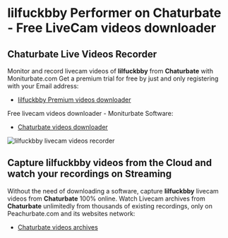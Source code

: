 # lilfuckbby Performer on Chaturbate - Free LiveCam videos downloader

## Chaturbate Live Videos Recorder

Monitor and record livecam videos of **lilfuckbby** from **Chaturbate** with Moniturbate.com
Get a premium trial for free by just and only registering with your Email address:
* [lilfuckbby Premium videos downloader](https://moniturbate.com/request-demo-licence-key.html)

Free livecam videos downloader - Moniturbate Software:
* [Chaturbate videos downloader](https://moniturbate.com/moniturbate-download-software.html)

![lilfuckbby livecam videos recorder](https://peachurnet.com/templates/moniturbate-software.png)


## Capture lilfuckbby videos from the Cloud and watch your recordings on Streaming

Without the need of downloading a software, capture **lilfuckbby** livecam videos from **Chaturbate** 100% online.
Watch Livecam archives from **Chaturbate** unlimitedly from thousands of existing recordings, only on Peachurbate.com and its websites network:
* [Chaturbate videos archives](https://peachurnet.com/)